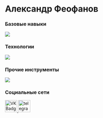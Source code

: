 Александр Феофанов
=========================================================================================================================================
### Базовые навыки
<p>
  <a href="https://skillicons.dev">
    <img src="https://skillicons.dev/icons?i=html,css,js" />
  </a>
</p>

### Технологии
<p>
  <a href="https://skillicons.dev">
    <img src="https://skillicons.dev/icons?i=react,next,git,vite,webpack" />
  </a>
</p>

### Прочие инструменты 
<p>
  <a href="https://skillicons.dev">
    <img src="https://skillicons.dev/icons?i=notion,figma,vscode,ps" />
  </a>
</p>

### Социальные сети 
<p>
    <a href="https://vk.com/f1ll_zzz" target="_blank">
      <img src="https://cdn-icons-png.flaticon.com/512/145/145813.png" width="40" height="40" alt="VK Badge"/>
    </a>
      <a href="https://t.me/tehnomaniak07" target="_blank">
      <img src="https://cdn-icons-png.flaticon.com/512/2111/2111646.png" width="40" height="40" alt="telegram group" />
    </a>
</p>

